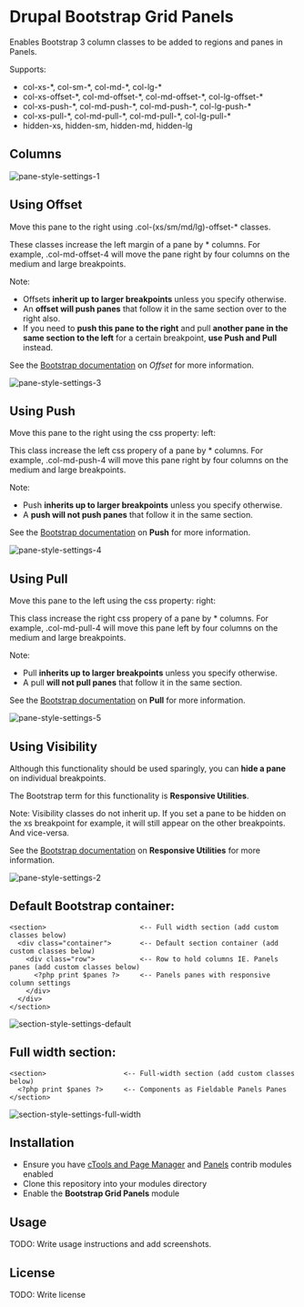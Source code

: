 # Drupal Bootstrap Grid Panels

Enables Bootstrap 3 column classes to be added to regions and panes in Panels.

Supports:
 - col-xs-\*, col-sm-\*, col-md-\*, col-lg-\*
 - col-xs-offset-\*, col-md-offset-\*, col-md-offset-\*, col-lg-offset-\*
 - col-xs-push-\*, col-md-push-\*, col-md-push-\*, col-lg-push-\*
 - col-xs-pull-\*, col-md-pull-\*, col-md-pull-\*, col-lg-pull-\*
 - hidden-xs, hidden-sm, hidden-md, hidden-lg
 
## Columns

![pane-style-settings-1](https://cloud.githubusercontent.com/assets/2240510/6538025/83c6e0c6-c454-11e4-83a7-f11417465d52.png)


## Using Offset

Move this pane to the right using .col-(xs/sm/md/lg)-offset-\* classes.

These classes increase the left margin of a pane by \* columns. For example, .col-md-offset-4 will move the pane right by four columns on the medium and large breakpoints.

Note:

- Offsets **inherit up to larger breakpoints** unless you specify otherwise.
- An **offset will push panes** that follow it in the same section over to the right also.
- If you need to **push this pane to the right** and pull **another pane in the same section to the left** for a certain breakpoint, **use Push and Pull** instead.

See the [Bootstrap documentation](http://getbootstrap.com/css/#grid-offsetting) on *Offset* for more information.

![pane-style-settings-3](https://cloud.githubusercontent.com/assets/2240510/6538109/a1c72d0a-c455-11e4-8021-de2cb2428251.png)

## Using Push

Move this pane to the right using the css property: left:

This class increase the left css propery of a pane by \* columns. For example, .col-md-push-4 will move this pane right by four columns on the medium and large breakpoints.

Note:

- Push **inherits up to larger breakpoints** unless you specify otherwise.
- A **push will not push panes** that follow it in the same section.

See the [Bootstrap documentation](http://getbootstrap.com/css/#grid-column-ordering) on **Push** for more information.

![pane-style-settings-4](https://cloud.githubusercontent.com/assets/2240510/6538110/a1cd9622-c455-11e4-9ed2-1e216435df26.png)


## Using Pull

Move this pane to the left using the css property: right:

This class increase the right css propery of a pane by \* columns. For example, .col-md-pull-4 will move this pane left by four columns on the medium and large breakpoints.

Note:

- Pull **inherits up to larger breakpoints** unless you specify otherwise.
- A pull **will not pull panes** that follow it in the same section.

See the [Bootstrap documentation](http://getbootstrap.com/css/#grid-column-ordering) on **Pull**  for more information.

![pane-style-settings-5](https://cloud.githubusercontent.com/assets/2240510/6538112/a1debaf6-c455-11e4-9e0a-064c8ddeee84.png)


## Using Visibility

Although this functionality should be used sparingly, you can **hide a pane** on individual breakpoints.

The Bootstrap term for this functionality is **Responsive Utilities**.

Note: Visibility classes do not inherit up. If you set a pane to be hidden on the xs breakpoint for example, it will still appear on the other breakpoints. And vice-versa.

See the [Bootstrap documentation](http://getbootstrap.com/css/#responsive-utilities) on  **Responsive Utilities** for more information.

![pane-style-settings-2](https://cloud.githubusercontent.com/assets/2240510/6538031/9ca33d6a-c454-11e4-9bb1-13b38ec28235.png)



Default Bootstrap container:
----------------------------
```
<section>                       <-- Full width section (add custom classes below)
  <div class="container">       <-- Default section container (add custom classes below)
    <div class="row">           <-- Row to hold columns IE. Panels panes (add custom classes below)
      <?php print $panes ?>     <-- Panels panes with responsive column settings
    </div>
  </div>    
</section>
```
![section-style-settings-default](https://cloud.githubusercontent.com/assets/2240510/6538008/5247ad3c-c454-11e4-9859-7a8390d836e3.png)


Full width section:
-------------------
```
<section>                   <-- Full-width section (add custom classes below)
  <?php print $panes ?>     <-- Components as Fieldable Panels Panes
</section>
```
![section-style-settings-full-width](https://cloud.githubusercontent.com/assets/2240510/6538009/524c6a5c-c454-11e4-8bfb-73d88a971bce.png)


## Installation

- Ensure you have [cTools and Page Manager](http://drupal.org/project/ctools) and [Panels](https://www.drupal.org/project/panels) contrib modules enabled
- Clone this repository into your modules directory
- Enable the **Bootstrap Grid Panels** module

## Usage

TODO: Write usage instructions and add screenshots.


## License

TODO: Write license
